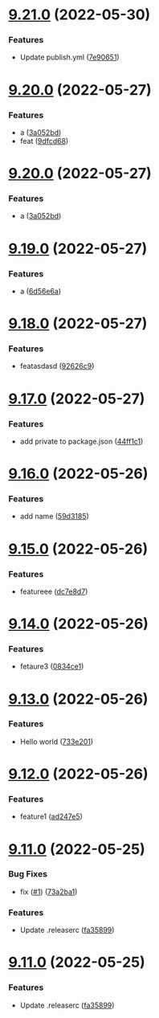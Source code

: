 # [9.21.0](https://github.com/MatejVykoukal/ci-test/compare/v9.20.0...v9.21.0) (2022-05-30)


### Features

* Update publish.yml ([7e90651](https://github.com/MatejVykoukal/ci-test/commit/7e90651d72ef6fc3bf7585cb86a0887cfafd7a2d))

# [9.20.0](https://github.com/MatejVykoukal/ci-test/compare/v9.19.0...v9.20.0) (2022-05-27)


### Features

* a ([3a052bd](https://github.com/MatejVykoukal/ci-test/commit/3a052bd85a76f484bc2ee030f7ddfb739b138072))
* feat ([9dfcd68](https://github.com/MatejVykoukal/ci-test/commit/9dfcd6857f94a120d45b1cc3a4c7da546aa895b0))

# [9.20.0](https://github.com/MatejVykoukal/ci-test/compare/v9.19.0...v9.20.0) (2022-05-27)


### Features

* a ([3a052bd](https://github.com/MatejVykoukal/ci-test/commit/3a052bd85a76f484bc2ee030f7ddfb739b138072))

# [9.19.0](https://github.com/MatejVykoukal/ci-test/compare/v9.18.0...v9.19.0) (2022-05-27)


### Features

* a ([6d56e6a](https://github.com/MatejVykoukal/ci-test/commit/6d56e6a6f7f0d090ee0eab5c1a716e28f99f70f0))

# [9.18.0](https://github.com/MatejVykoukal/ci-test/compare/v9.17.0...v9.18.0) (2022-05-27)


### Features

* featasdasd ([92626c9](https://github.com/MatejVykoukal/ci-test/commit/92626c9eb8923b40378f91fe0554f0a82cb719e0))

# [9.17.0](https://github.com/MatejVykoukal/ci-test/compare/v9.16.0...v9.17.0) (2022-05-27)


### Features

* add private to package.json ([44ff1c1](https://github.com/MatejVykoukal/ci-test/commit/44ff1c1d114786522937af3b4b466147f0e00b55))

# [9.16.0](https://github.com/MatejVykoukal/ci-test/compare/v9.15.0...v9.16.0) (2022-05-26)


### Features

* add name ([59d3185](https://github.com/MatejVykoukal/ci-test/commit/59d318552f79cb0939b36f75a7c072714aa7ba52))

# [9.15.0](https://github.com/MatejVykoukal/ci-test/compare/v9.14.0...v9.15.0) (2022-05-26)


### Features

* featureee ([dc7e8d7](https://github.com/MatejVykoukal/ci-test/commit/dc7e8d77fa2726082773d765e1e98e96cff68e9b))

# [9.14.0](https://github.com/MatejVykoukal/ci-test/compare/v9.13.0...v9.14.0) (2022-05-26)


### Features

* fetaure3 ([0834ce1](https://github.com/MatejVykoukal/ci-test/commit/0834ce146057446c03ae9a0ff2576254c777b555))

# [9.13.0](https://github.com/MatejVykoukal/ci-test/compare/v9.12.0...v9.13.0) (2022-05-26)


### Features

* Hello world ([733e201](https://github.com/MatejVykoukal/ci-test/commit/733e20165c2f42cb7a749858d53091a180951fe6))

# [9.12.0](https://github.com/MatejVykoukal/ci-test/compare/v9.11.0...v9.12.0) (2022-05-26)


### Features

* feature1 ([ad247e5](https://github.com/MatejVykoukal/ci-test/commit/ad247e5985eec5ff03dc7a459c54f16b99e1ef99))

# [9.11.0](https://github.com/MatejVykoukal/ci-test/compare/v9.10.0...v9.11.0) (2022-05-25)


### Bug Fixes

* fix ([#1](https://github.com/MatejVykoukal/ci-test/issues/1)) ([73a2ba1](https://github.com/MatejVykoukal/ci-test/commit/73a2ba160806e78403c31a9f6f01030d21f9873d))


### Features

* Update .releaserc ([fa35899](https://github.com/MatejVykoukal/ci-test/commit/fa35899a93703d8369d5c1d3526b1d414fb1fb7a))

# [9.11.0](https://github.com/MatejVykoukal/ci-test/compare/v9.10.0...v9.11.0) (2022-05-25)


### Features

* Update .releaserc ([fa35899](https://github.com/MatejVykoukal/ci-test/commit/fa35899a93703d8369d5c1d3526b1d414fb1fb7a))
